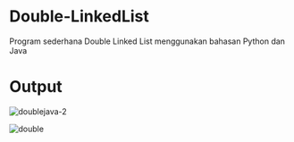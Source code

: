 # Double-LinkedList

Program sederhana Double Linked List menggunakan bahasan Python dan Java

# Output

![doublejava-2](https://user-images.githubusercontent.com/52452132/100357315-1a6ad980-3027-11eb-817a-8fa291c4d20f.png)

![double](https://user-images.githubusercontent.com/52452132/100357318-1ccd3380-3027-11eb-8ce7-6b527013a97f.png)
